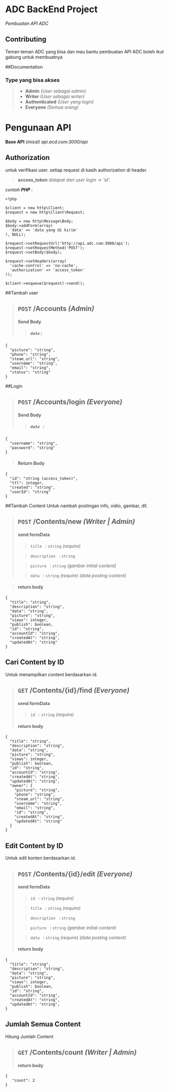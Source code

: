 # ADC BackEnd Project
*Pembuatan API ADC*

## Contributing
Teman teman ADC yang bisa dan mau bantu pembuatan API ADC boleh ikut gabung untuk membuatnya

##Documentation

### Type yang bisa akses 

> - **Admin** *(User sebagai admin)*
> - **Writer** *(User sebagai writer)*
> - **Authenticated** *(User yang login)*
> - **Everyone** *(Semua orang)*

# Pengunaan API
**Base API** *(misal) api.acd.com:3000/api*

## Authorization
untuk verifikasi user. setiap request di kasih authorization di header.

>**access_token** *didapat dari user login -> 'id'.*

*contoh **PHP** :*

    <?php
    
    $client = new http\Client;
    $request = new http\Client\Request;
    
    $body = new http\Message\Body;
    $body->addForm(array(
      'data' => 'data yang di kirim'
    ), NULL);
    
    $request->setRequestUrl('http://api.adc.com:3000/api');
    $request->setRequestMethod('POST');
    $request->setBody($body);
    
    $request->setHeaders(array(
      'cache-control' => 'no-cache',
      'authorization' => 'access_token'
    ));
    
    $client->enqueue($request)->send();



##Tambah user
>## **`POST`** /Accounts  *(Admin)*
>#### Send Body
>>##### `data` :
	{
      "picture": "string",
      "phone": "string",
      "steam_url": "string",
      "username": "string",
      "email": "string",
      "status": "string"
    }

##Login
>## **`POST`** /Accounts/login *(Everyone)*
>#### Send Body
>>##### `data ` :
	{
      "username": "string",
      "password": "string"
    }
>#### Return Body
    {
      "id": "string (access_token)",
      "ttl": integer,
      "created": "string",
      "userId": "string"
    }

##Tambah Content
Untuk nambah postingan info, vidio, gambar, dll.
>## **`POST`** /Contents/new  *(Writer | Admin)*
>#### send formData
>> `title ` : `string` *(require)*
>
>> `description ` : `string`
>
>> `picture ` : `string` *(gambar initial content)*
>
>> `data ` : `string` *(require)* *(data posting content)*
	
>#### return body
    {
	  "title": "string",
	  "description": "string",
	  "data": "string",
	  "picture": "string",
	  "views": integer,
	  "publish": boolean,
	  "id": "string",
	  "accountId": "string",
	  "createdAt": "string",
	  "updatedAt": "string"
	}  

## Cari Content by ID
Untuk menampilkan content berdasarkan id.
>## **`GET`** /Contents/{id}/find  *(Everyone)*
>#### send formData
>> `id ` : `string` *(require)*	
>#### return body
    {
      "title": "string",
      "description": "string",
      "data": "string",
      "picture": "string",
      "views": integer,
      "publish": boolean,
      "id": "string",
      "accountId": "string",
      "createdAt": "string",
      "updatedAt": "string",
      "owner": {
	    "picture": "string",
	    "phone": "string",
	    "steam_url": "string",
	    "username": "string",
	    "email": "string",
	    "id": "string",
	    "createdAt": "string",
	    "updatedAt": "string"
      }
    }

## Edit Content by ID
Untuk edit konten berdasarkan id.
>## **`POST`** /Contents/{id}/edit  *(Everyone)*
>#### send formData
>> `id ` : `string` *(require)*
>
>> `title ` : `string` *(require)*
>
>> `description ` : `string`
>
>> `picture ` : `string` *(gambar initial content)*
>
>> `data ` : `string` *(require)* *(data posting content)*
>#### return body
    {
      "title": "string",
      "description": "string",
      "data": "string",
      "picture": "string",
      "views": integer,
      "publish": boolean,
      "id": "string",
      "accountId": "string",
      "createdAt": "string",
      "updatedAt": "string",
    }

## Jumlah Semua Content
Hitung Jumlah Content
>## **`GET`** /Contents/count  *(Writer | Admin)*
>#### return body
    {
  	   "count": 2
    }







